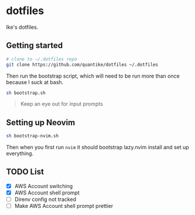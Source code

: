 # dotfiles
Ike's dotfiles. 

## Getting started

```sh
# clone to ~/.dotfiles repo
git clone https://github.com/quantike/dotfiles ~/.dotfiles
```

Then run the bootstrap script, which will need to be run more than once because I suck at bash.

```sh
sh bootstrap.sh
```

> Keep an eye out for input prompts

## Setting up Neovim

```sh
sh bootstrap-nvim.sh
```

Then when you first run `nvim` it should bootstrap lazy.nvim install and set up everything.

## TODO List

- [x] AWS Account switching
- [x] AWS Account shell prompt
- [ ] Direnv config not tracked
- [ ] Make AWS Account shell prompt prettier